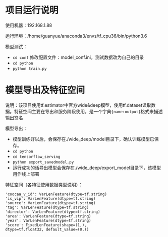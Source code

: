 # 项目运行说明
使用机器：192.168.1.88  

运行环境：/home/guanyue/anaconda3/envs/tf_cpu36/bin/python3.6  

模型测试：

- `cd conf`
修改配置文件：model_conf.ini，测试数据改为自己的目录
- `cd python`
- `python train.py`

# 模型导出及特征空间
说明：该项目使用tf.estimator中官方wide&deep模型，使用tf.dataset读取数据。特征空间主要在导出和服务阶段使用，是一个字典`{name:output}`格式来描述输出签名

模型导出：

- 模型训练好以后，会保存在./wide_deep/model目录下，确认训练模型已保存。
- `cd python`
- `cd tensorflow_serving`
- `python export_savedmodel.py`
- 运行成功的话导出模型会保存在./wide_deep/export_model目录下，该模型用作线上部署

特征空间（各特征使用数据类型说明）：
```'did': VarLenFeature(dtype=tf.string)
'coocaa_v_id': VarLenFeature(dtype=tf.string)
'is_vip': VarLenFeature(dtype=tf.string)
'source': VarLenFeature(dtype=tf.string)
'tag': VarLenFeature(dtype=tf.string)
'director': VarLenFeature(dtype=tf.string)
'area': VarLenFeature(dtype=tf.string)
'year': VarLenFeature(dtype=tf.string)
'score': FixedLenFeature(shape=(1,),
dtype=tf.float32, default_value=(0,))
```

    

